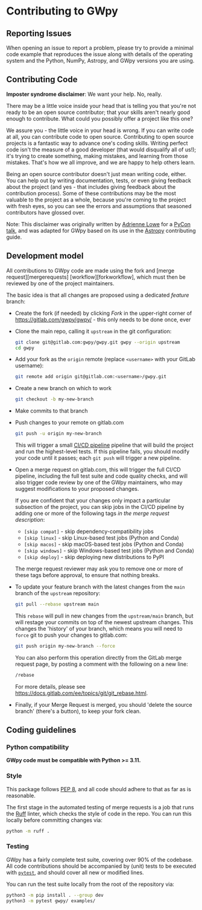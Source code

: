 # Contributing to GWpy

## Reporting Issues

When opening an issue to report a problem, please try to provide a minimal code
example that reproduces the issue along with details of the operating
system and the Python, NumPy, Astropy, and GWpy versions you are using.

## Contributing Code

**Imposter syndrome disclaimer**: We want your help. No, really.

There may be a little voice inside your head that is telling you that you're not
ready to be an open source contributor; that your skills aren't nearly good
enough to contribute. What could you possibly offer a project like this one?

We assure you - the little voice in your head is wrong. If you can write code at
all, you can contribute code to open source. Contributing to open source
projects is a fantastic way to advance one's coding skills. Writing perfect code
isn't the measure of a good developer (that would disqualify all of us!); it's
trying to create something, making mistakes, and learning from those
mistakes. That's how we all improve, and we are happy to help others learn.

Being an open source contributor doesn't just mean writing code, either. You can
help out by writing documentation, tests, or even giving feedback about the
project (and yes - that includes giving feedback about the contribution
process). Some of these contributions may be the most valuable to the project as
a whole, because you're coming to the project with fresh eyes, so you can see
the errors and assumptions that seasoned contributors have glossed over.

Note: This disclaimer was originally written by
[Adrienne Lowe](https://github.com/adriennefriend) for a
[PyCon talk](https://www.youtube.com/watch?v=6Uj746j9Heo), and was adapted for
GWpy based on its use in the [Astropy](https://github.com/astropy/astropy/)
contributing guide.

## Development model

All contributions to GWpy code are made using the
fork and [merge request][mergerequests] [workflow][forkworkflow],
which must then be reviewed by one of the project maintainers.

The basic idea is that all changes are proposed using a dedicated _feature_
branch:

-   Create the fork (if needed) by clicking _Fork_ in the upper-right corner of
  <https://gitlab.com/gwpy/gwpy/> - this only needs to be done once, ever

-   Clone the main repo, calling it `upstream` in the git configuration:

    ```bash
    git clone git@gitlab.com:gwpy/gwpy.git gwpy --origin upstream
    cd gwpy
    ```

-   Add your fork as the `origin` remote (replace `<username>` with your
    GitLab username):

    ```bash
    git remote add origin git@gitlab.com:<username>/gwpy.git
    ```

-   Create a new branch on which to work

    ```bash
    git checkout -b my-new-branch
    ```

-   Make commits to that branch

-   Push changes to your remote on gitlab.com

    ```bash
    git push -u origin my-new-branch
    ```

    This will trigger a small
    [CI/CD pipeline](https://about.gitlab.com/topics/ci-cd/) pipeline
    that will build the project and run the highest-level tests.
    If this pipeline fails, you should modify your code until it passes;
    each `git push` will trigger a new pipeline.

-   Open a merge request on gitlab.com, this will trigger the full CI/CD
    pipeline, including the full test suite and code quality checks, and will
    also trigger code review by one of the GWpy maintainers, who may suggest
    modifications to your proposed changes.

    If you are confident that your changes only impact a particular subsection
    of the project, you can skip jobs in the CI/CD pipeline by adding one or
    more of the following tags _in the merge request description_:

    - `[skip compat]` - skip dependency-compatibility jobs
    - `[skip linux]` - skip Linux-based test jobs (Python and Conda)
    - `[skip macos]` - skip macOS-based test jobs (Python and Conda)
    - `[skip windows]` - skip Windows-based test jobs (Python and Conda)
    - `[skip deploy]` - skip deploying new distributions to PyPI

    The merge request reviewer may ask you to remove one or more of these tags
    before approval, to ensure that nothing breaks.

-   To update your feature branch with the latest changes from the `main` branch
    of the `upstream` repository:

    ```bash
    git pull --rebase upstream main
    ```

    This `rebase` will pull in new changes from the `upstream/main` branch, but will
    restage your commits on top of the newest upstream changes.
    This changes the 'history' of your branch, which means you will need to `force`
    git to push your changes to gitlab.com:

    ```bash
    git push origin my-new-branch --force
    ```

    You can also perform this operation directly from the GitLab merge request page,
    by posting a comment with the following on a new line:

    ```bash
    /rebase
    ```

    For more details, please see <https://docs.gitlab.com/ee/topics/git/git_rebase.html>.

-   Finally, if your Merge Request is merged, you should 'delete the source branch'
    (there's a button), to keep your fork clean.

## Coding guidelines

### Python compatibility

**GWpy code must be compatible with Python >= 3.11.**

### Style

This package follows [PEP 8](https://www.python.org/dev/peps/pep-0008/),
and all code should adhere to that as far as is reasonable.

The first stage in the automated testing of merge requests is a job that runs
the [Ruff](https://docs.astral.sh/ruff/) linter, which checks the style of code
in the repo. You can run this locally before committing changes via:

```bash
python -m ruff .
```

### Testing

GWpy has a fairly complete test suite, covering over 90% of the codebase.
All code contributions should be accompanied by (unit) tests to be executed with
[`pytest`](https://docs.pytest.org/en/latest/), and should cover
all new or modified lines.

You can run the test suite locally from the root of the repository via:

```bash
python3 -m pip install . --group dev
python3 -m pytest gwpy/ examples/
```
